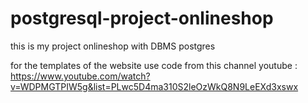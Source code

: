 # postgresql-project-onlineshop
this is my project onlineshop with DBMS postgres 

for the templates of the website use code from this channel youtube :
https://www.youtube.com/watch?v=WDPMGTPIW5g&list=PLwc5D4ma310S2leOzWkQ8N9LeEXd3xswx
